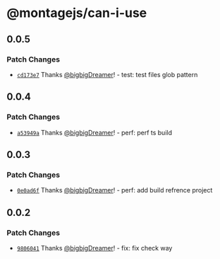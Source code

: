 # @montagejs/can-i-use

## 0.0.5

### Patch Changes

- [`cd173e7`](https://github.com/bigbigDreamer/montage/commit/cd173e7) Thanks [@bigbigDreamer](https://github.com/bigbigDreamer)! - test: test files glob pattern

## 0.0.4

### Patch Changes

- [`a53949a`](https://github.com/bigbigDreamer/montage/commit/a53949a) Thanks [@bigbigDreamer](https://github.com/bigbigDreamer)! - perf: perf ts build

## 0.0.3

### Patch Changes

- [`0e0ad6f`](https://github.com/bigbigDreamer/montage/commit/0e0ad6f) Thanks [@bigbigDreamer](https://github.com/bigbigDreamer)! - perf: add build refrence project

## 0.0.2

### Patch Changes

- [`9806041`](https://github.com/bigbigDreamer/montage/commit/9806041) Thanks [@bigbigDreamer](https://github.com/bigbigDreamer)! - fix: fix check way
